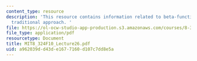 ```yaml
---
content_type: resource
description: 'This resource contains information related to beta-functions from the
  traditional approach. '
file: https://ol-ocw-studio-app-production.s3.amazonaws.com/courses/8-324-relativistic-quantum-field-theory-ii-fall-2010/a962039dd43de1677160d107c7dd8e5a_MIT8_324F10_Lecture26.pdf
file_type: application/pdf
resourcetype: Document
title: MIT8_324F10_Lecture26.pdf
uid: a962039d-d43d-e167-7160-d107c7dd8e5a
---
```

